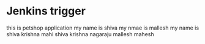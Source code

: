# Jenkins trigger
this is petshop application
my name is shiva
my nmae is mallesh
my name is shiva krishna
mahi
shiva krishna
nagaraju
mallesh
mahesh
